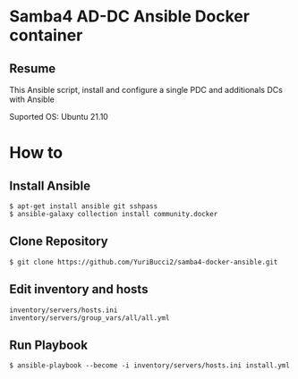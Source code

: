 # Samba4 AD-DC Ansible Docker container

## Resume
This Ansible script, install and configure a single PDC and additionals DCs with Ansible

Suported OS: Ubuntu 21.10

# How to
## Install Ansible

```
$ apt-get install ansible git sshpass
$ ansible-galaxy collection install community.docker
```

## Clone Repository

```
$ git clone https://github.com/YuriBucci2/samba4-docker-ansible.git
```
## Edit inventory and hosts
```
inventory/servers/hosts.ini
inventory/servers/group_vars/all/all.yml
```

## Run Playbook
```
$ ansible-playbook --become -i inventory/servers/hosts.ini install.yml
```
